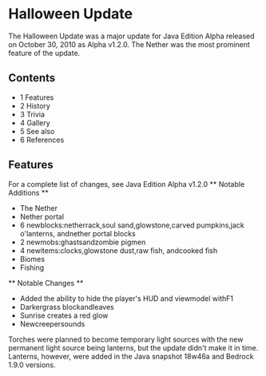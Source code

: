 # Halloween Update
The Halloween Update was a major update for Java Edition Alpha released on October 30, 2010 as Alpha v1.2.0. The Nether was the most prominent feature of the update.

## Contents
- 1 Features
- 2 History
- 3 Trivia
- 4 Gallery
- 5 See also
- 6 References

## Features
For a complete list of changes, see Java Edition Alpha v1.2.0
** Notable Additions **
- The Nether
- Nether portal
- 6 newblocks:netherrack,soul sand,glowstone,carved pumpkins,jack o'lanterns, andnether portal blocks
- 2 newmobs:ghastsandzombie pigmen
- 4 newitems:clocks,glowstone dust,raw fish, andcooked fish
- Biomes
- Fishing

** Notable Changes **
- Added the ability to hide the player's HUD and viewmodel withF1
- Darkergrass blockandleaves
- Sunrise creates a red glow
- Newcreepersounds

Torches were planned to become temporary light sources with the new permanent light source being lanterns, but the update didn't make it in time. Lanterns, however, were added in the Java snapshot 18w46a and Bedrock 1.9.0 versions.

